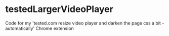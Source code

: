 # testedLargerVideoPlayer
Code for my 'tested.com resize video player and darken the page css a bit - automatically' Chrome extension
